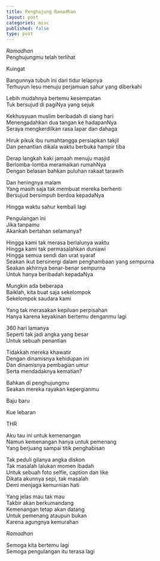 ```yaml
---
title: Penghujung Ramadhan
layout: post
categories: misc
published: false
type: post
---
```

*Ramadhan*  
Penghujungmu telah terlihat

Kuingat

Bangunnya tubuh ini dari tidur lelapnya  
Terhuyun lesu menuju perjamuan sahur yang diberkahi

Lebih mudahnya bertemu kesempatan  
Tuk bersujud di pagiNya yang sejuk

Kekhusyuan muslim beribadah di siang hari  
Menengadahkan dua tangan ke hadapanNya  
Seraya mengkerdilkan rasa lapar dan dahaga

Hiruk pikuk ibu rumahtangga persiapkan takjil  
Dan penantian dikala waktu berbuka hampir tiba

Derap langkah kaki jamaah menuju masjid  
Berlomba-lomba meramaikan rumahNya  
Dengan belasan bahkan puluhan rakaat tarawih

Dan heningnya malam  
Yang masih saja tak membuat mereka berhenti  
Bersujud bersimpuh berdoa kepadaNya

Hingga waktu sahur kembali lagi

Pengulangan ini  
Jika tanpamu  
Akankah bertahan selamanya?

Hingga kami tak merasa berlalunya waktu  
Hingga kami tak permasalahkan duniawi  
Hingga semua sendi dan urat syaraf  
Seakan ikut bersinergi dalam penghambaan yang sempurna  
Seakan akhirnya benar-benar sempurna  
Untuk hanya beribadah kepadaNya

Mungkin ada beberapa  
Baiklah, kita buat saja sekelompok  
Sekelompok saudara kami  

Yang tak merasakan kepiluan perpisahan  
Hanya karena keyakinan bertemu denganmu lagi

360 hari lamanya  
Seperti tak jadi angka yang besar  
Untuk sebuah penantian

Tidakkah mereka khawatir  
Dengan dinamisnya kehidupan ini  
Dan dinamisnya pembagian umur  
Serta mendadaknya kematian?

Bahkan di penghujungmu  
Seakan mereka rayakan kepergianmu

Baju baru

Kue lebaran

THR

Aku tau ini untuk kemenangan  
Namun kemenangan hanya untuk pemenang  
Yang berjuang sampai titik penghabisan

Tak peduli gilanya angka diskon  
Tak masalah lalukan momen ibadah  
Untuk sebuah foto selfie, caption dan like  
Dikata akunnya sepi, tak masalah  
Demi menjaga kemurnian hati

Yang jelas mau tak mau  
Takbir akan berkumandang  
Kemenangan tetap akan datang  
Untuk pemenang ataupun bukan  
Karena agungnya kemurahan

*Ramadhan*

Semoga kita bertemu lagi  
Semoga pengulangan itu terasa lagi